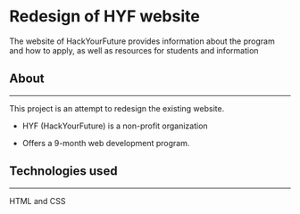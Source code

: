 # Redesign of HYF website

The website of HackYourFuture provides information about the program and how to
apply, as well as resources for students and information

## About

---

This project is an attempt to redesign the existing website.

- HYF (HackYourFuture) is a non-profit organization

- Offers a 9-month web development program.

## Technologies used

---

HTML and CSS
